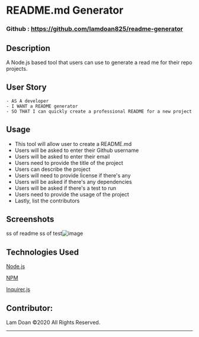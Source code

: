 # README.md Generator

### Github : https://github.com/lamdoan825/readme-generator

## Description
A Node.js based tool that users can use to generate a read me for their repo projects.

## User Story
```
- AS A developer
- I WANT a README generator
- SO THAT I can quickly create a professional README for a new project
```


## Usage
- This tool will allow user to create a README.md
- Users will be asked to enter their Github username
- Users will be asked to enter their email
- Users need to provide the title of the project
- Users can describe the project
- Users will need to provide license if there's any
- Users will be asked if there's any dependencies
- Users will be asked if there's a test to run
- Users need to provide the usage of the project
- Lastly, list the contributors


## Screenshots
ss of readme
ss of test![image](https://user-images.githubusercontent.com/80074766/119625509-e010a800-bdcf-11eb-8aac-337c4b32ed6c.png)

## Technologies Used
<p><a href="https://nodejs.org/">Node.js</a></p>
<p><a href="https://www.npmjs.com/">NPM</a></p>
<p><a href="https://www.npmjs.com/package/inquirer">Inquirer.js</a></p>

## Contributor:
Lam Doan ©2020 All Rights Reserved.
- - -
